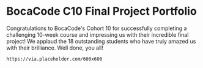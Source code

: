 # BocaCode C10 Final Project Portfolio

Congratulations to BocaCode's Cohort 10 for successfully completing a challenging 10-week course and impressing us with their incredible final project! We applaud the 18 outstanding students who have truly amazed us with their brilliance. Well done, you all!

```
https://via.placeholder.com/600x600
```